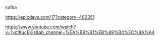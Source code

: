 kafka

https://epicdevs.com/17?category=460351

https://www.youtube.com/watch?v=1yctKucEKis&ab_channel=%EA%B8%B1%EB%89%B4%EC%8A%A4
